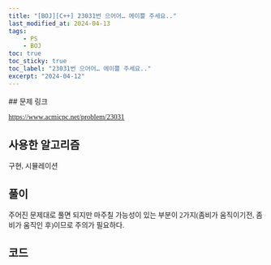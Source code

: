 ```yaml
---
title: "[BOJ][C++] 23031번 으어어… 에이쁠 주세요.."
last_modified_at: 2024-04-13
tags:
    - PS
    - BOJ
toc: true
toc_sticky: true
toc_label: "23031번 으어어… 에이쁠 주세요.."
excerpt: "2024-04-12"
---
```


<style>
  .font-style {
    font-family: "TheJamsil5Bold";
    font-style: normal;
    font-size: 1em;
    font-weight: 100;
  }
</style>
<p style="font-size:1.2em"> </p>
## 문제 링크

[<span class="font-style">https://www.acmicpc.net/problem/23031</span>](https://www.acmicpc.net/problem/23031)

## 사용한 알고리즘

<p class="font-style"> 구현, 시뮬레이션 </p>

## 풀이

<p class="font-style"> 주어진 문제대로 풀면 되지만 마주칠 가능성이 있는 부분이 2가지(좀비가 움직이기전, 좀비가 움직인 후)이므로 주의가 필요하다. </p>

## 코드

<div class="my-gist">
  <script src="https://gist.github.com/nanowater/03e69800ee5d584f27c516709dacf8a7.js"></script>
</div>

<style>
  /* https://github.com/lonekorean/gist-syntax-themes */
  @import url('https://cdn.rawgit.com/lonekorean/gist-syntax-themes/d49b91b3/stylesheets/idle-fingers.css');

  @import url('https://fonts.googleapis.com/css?family=Fira+Code');
  .my-gist body {
    font: 16px 'Fira Code', monospace;
  }
  .my-gist body .gist .gist-file {
    border-color: #555 #555 #444
  }
  .my-gist body .gist .gist-data {
    border-color: #555
  }
  .my-gist body .gist .gist-meta {
    color: #ffffff;
    background: #373737; 
  }
  .my-gist body .gist .gist-meta a {
    color: #ffffff
  }
  .my-gist body .gist .gist-data .pl-s .pl-s1 {
    color: #a5c261
  }
</style>
